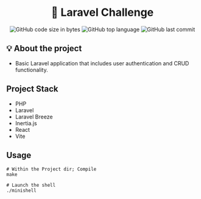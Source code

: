 <h1 align="center">
	🚀 Laravel Challenge
</h1>

<p align="center">
	<img alt="GitHub code size in bytes" src="https://img.shields.io/github/languages/code-size/JBVer/Sherllenge?color=lightblue" />
	<img alt="GitHub top language" src="https://img.shields.io/github/languages/top/JBVer/Sherllenge?color=blue" />
	<img alt="GitHub last commit" src="https://img.shields.io/github/last-commit/JBVer/Sherllenge?color=green" />
</p>

## 💡 About the project
* Basic Laravel application that includes user authentication and CRUD functionality.

## Project Stack
* PHP
* Laravel
* Laravel Breeze
* Inertia.js
* React
* Vite

## Usage

```shell
# Within the Project dir; Compile
make

# Launch the shell
./minishell
```